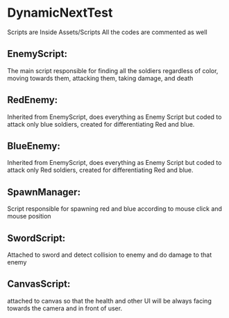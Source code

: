 # DynamicNextTest
Scripts are Inside Assets/Scripts
All the codes are commented as well

## EnemyScript: 
The main script responsible for finding all the soldiers regardless of color, moving towards them, attacking them, taking damage, and death

## RedEnemy: 
Inherited from EnemyScript, does everything as Enemy Script but coded to attack only blue soldiers, created for differentiating Red and blue. 

## BlueEnemy: 
Inherited from EnemyScript, does everything as Enemy Script but coded to attack only Red soldiers, created for differentiating Red and blue.

## SpawnManager:
Script responsible for spawning red and blue according to mouse click and mouse position

## SwordScript:
Attached to sword and detect collision to enemy and do damage to that enemy

## CanvasScript:
attached to canvas so that the health and other UI will be always facing towards the camera and in front of user.

